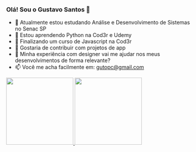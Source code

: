 ### Olá! Sou o Gustavo Santos 👋


- 🔭 Atualmente estou estudando Análise e Desenvolvimento de Sistemas no Senac SP
- 🌱 Estou aprendendo Python na Cod3r e Udemy
- 👯 Finalizando um curso de Javascript na Cod3r
- 🤔 Gostaria de contribuir com projetos de app
- 💬 Minha experiência com designer vai me ajudar nos meus desenvolvimentos de forma relevante?
- 📫 Você me acha facilmente em: gutopc@gmail.com


 <div>
  <a href="https://github.com/gustavo-devfull">
  <img height="180em" src="https://github-readme-stats.vercel.app/api?username=gustavo-devfull&show_icons=true&theme=dracula&include_all_commits=true&count_private=true"/>
  <img height="180em" src="https://github-readme-stats.vercel.app/api/top-langs/?username=gustavo-devfull&layout=compact&langs_count=7&theme=dracula"/>
</div>
